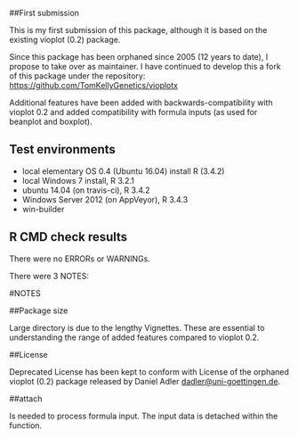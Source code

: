 ##First submission

This is my first submission of this package, although it is based on the existing vioplot (0.2) package.

Since this package has been orphaned since 2005 (12 years to date), I propose to take over as maintainer. I have continued to develop this a fork of this package under the repository: https://github.com/TomKellyGenetics/vioplotx

Additional features have been added with backwards-compatibility with vioplot 0.2 and added compatibility with formula inputs (as used for beanplot and boxplot).

## Test environments
* local elementary OS 0.4 (Ubuntu 16.04) install R (3.4.2)
* local Windows 7 install, R 3.2.1
* ubuntu 14.04 (on travis-ci), R 3.4.2
* Windows Server 2012 (on AppVeyor), R 3.4.3
* win-builder

## R CMD check results
There were no ERRORs or WARNINGs. 

There were 3 NOTES:

#NOTES

##Package size

Large directory is due to the lengthy Vignettes. These are essential to understanding the range of added features compared to vioplot 0.2.

##License

Deprecated License has been kept to conform with License of the orphaned vioplot (0.2) package released by Daniel Adler <dadler@uni-goettingen.de>. 

##attach

Is needed to process formula input. The input data is detached within the function.
